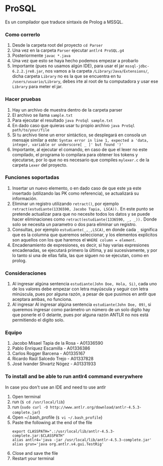 # ProSQL

Es un compilador que traduce sintaxis de Prolog a MSSQL.

### Como correrlo

  1. Desde la carpeta root del proyecto `cd Parser`
  2. Una vez en la carpeta `Parser` ejecutar `antlr4 ProSQL.g4`
  3. Posteriormente `javac *.java`
  4. Una vez que esto se haya hecho podemos empezar a probarlo
  5. Importante (pues no usamos algún IDE), para usar el jar `mssql-jdbc-6.2.2.jre8.jar`, nos vamos a la carpeta `/Library/Java/Extensions/`, dicha carpeta `Library` no es la que se encuentra en tu `/users/usuario/Library`, debes irte al root de tu computadora y usar ese `Library` para meter el jar.  

### Hacer pruebas

  1. Hay un archivo de muestra dentro de la carpeta parser
  2. El archivo se llama `sample.txt`
  3. Para ejecutar el resultado `java ProSql sample.txt`
  4. En dado caso que quieras usar tu propio archivo `java ProSql path/to/your/file`
  5. Si tu archivo tiene un error sintáctico, se desplegará en consola un mensaje similar a este: `Syntax error in line 1, expected a 'data, integer, variable or underscore[ _ ]' but found ')'`
  5. Importante, al ejecutar el comando, en caso de que el lexer no este compilado, el programa lo compilara para obtener los tokens y ejecutarse, por lo que no es necesario que compiles `mylexer.c` de la carpeta `Lexer` del proyecto.

### Funciones soportadas

  1. Insertar un nuevo elemento, o en dado caso de que este ya este insertado (utilizando las PK como referencia), se actualizará su información.
  2. Eliminar un registro utilizando `retract()`, por ejemplo `retract(estudiante(1336590, Jacobo Tapia, LSCA)).` En este punto se pretende actualizar para que no necesite todos los datos y se puede hacer eliminaciones como `retract(estudiante(1336590, _, _)).` Donde solo se necesita un parametro o dos para eliminar un registro.
  3. Consultas, por ejemplo `estudiante(_,_,LSCA)`, en donde cada `_` significa que es la columna que queremos seleccionar, y los elementos explicitos son aquellos con los que haremos el `WHERE column = element`.
  4. Encadenamiento de expresiones, es decir, si hay varias expresiones encadenadas, se ejecutará primero la última, y asi sucesivamente, y por lo tanto si una de ellas falla, las que siguen no se ejecutan, como en prolog.

### Consideraciones

  1. Al ingresar algúna sentencia `estudiante(John Doe, Hola, Si)`, cada uno de los valores debe empezar con letra mayúscula y seguir con letra minúscula, pues por alguna razón, a pesar de que pusimos en antlr que aceptara ambas, no funciona.
  2. Al ingresar Al ingresar algúna sentencia `estudiante(John Doe, 09)`, si queremos ingresar como parámetro un número de un solo digito hay que ponerle el 0 delante, pues por alguna razón ANTLR no nos está permitiendo el digito solo.

### Equipo
  1. Jacobo Misael Tapia de la Rosa - A01336590
  2. Pablo Enríquez Escamilla - A01336386
  3. Carlos Rogger Barcena - A01335167
  4. Ricardo Raúl Salcedo Trejo - A01337828
  5. José Ivander Shvartz Nógez - A01331933

### To install and be able to run antlr4 command everywhere

In case you don't use an IDE and need to use antlr

  1. Open terminal
  2. run (`$ cd /usr/local/lib`)
  3. run (`sudo curl -O http://www.antlr.org/download/antlr-4.5.3-complete.jar`)
  4. Open ~/.bash_profile (`$ vi ~/.bash_profile`)
  5. Paste the following at the end of the file
      ```
      export CLASSPATH=".:/usr/local/lib/antlr-4.5.3-complete.jar:$CLASSPATH"
      alias antlr4='java -jar /usr/local/lib/antlr-4.5.3-complete.jar'
      alias grun='java org.antlr.v4.gui.TestRig'
      ```
  6. Close and save the file
  7. Restart your terminal
